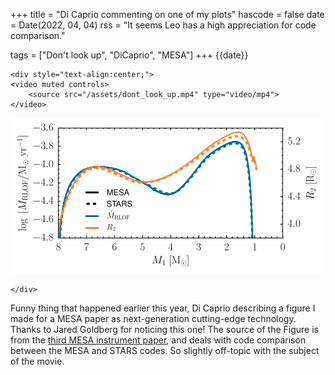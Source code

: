 +++
title = "Di Caprio commenting on one of my plots"
hascode = false
date = Date(2022, 04, 04)
rss = "It seems Leo has a high appreciation for code comparison."

tags = ["Don't look up", "DiCaprio", "MESA"]
+++
{{date}}

~~~
<div style="text-align:center;">
<video muted controls>
    <source src="/assets/dont_look_up.mp4" type="video/mp4">
</video>
~~~
![Roche potentail](/assets/mesa_plot.png)
~~~
</div>
~~~

Funny thing that happened earlier this year, Di Caprio describing a figure I made for a MESA paper as 
next-generation cutting-edge technology. Thanks to Jared Goldberg for noticing this one! The source of the Figure is from the
[third MESA instrument paper][mesaIII], and deals with code comparison between the MESA and STARS codes. So slightly
off-topic with the subject of the movie.

[mesaIII]: https://ui.adsabs.harvard.edu/abs/2015ApJS..220...15P/abstract
